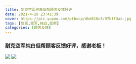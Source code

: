 ```yaml
---
title: 耐克空军纯白低帮顾客反馈好评
date: 2021-4-28 23:41:39
cover: https://pic.yupoo.com/ptbxcp/dbd616c3/97bff3ae.jpg
tags: [耐克,空军,纯白,低帮]
categories: [顾客反馈]
---
```


###  耐克空军纯白低帮顾客反馈好评，感谢老板！
![](https://pic.yupoo.com/ptbxcp/50da0cfd/80091639.jpg)
![](https://pic.yupoo.com/ptbxcp/dbd616c3/97bff3ae.jpg)
